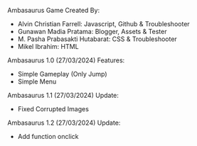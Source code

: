 Ambasaurus Game
Created By:
  - Alvin Christian Farrell: Javascript, Github & Troubleshooter
  - Gunawan Madia Pratama: Blogger, Assets & Tester
  - M. Pasha Prabasakti Hutabarat: CSS & Troubleshooter
  - Mikel Ibrahim: HTML

Ambasaurus 1.0 (27/03/2024)
Features:
  - Simple Gameplay (Only Jump)
  - Simple Menu

Ambasaurus 1.1 (27/03/2024)
Update:
  - Fixed Corrupted Images

Ambasaurus 1.2 (27/03/2024)
Update:
  - Add function onclick
